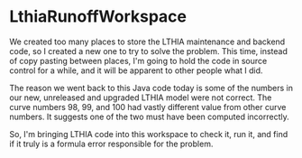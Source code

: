 # LthiaRunoffWorkspace

We created too many places to store the LTHIA maintenance and backend code, so I created a new one to try to solve the problem. This time, instead of copy pasting between places, I'm going to hold the code in source control for a while, and it will be apparent to other people what I did.

The reason we went back to this Java code today is some of the numbers in our new, unreleased and upgraded LTHIA model were not correct. The curve numbers 98, 99, and 100 had vastly different value from other curve numbers. It suggests one of the two must have been computed incorrectly.

So, I'm bringing LTHIA code into this workspace to check it, run it, and find if it truly is a formula error responsible for the problem.
